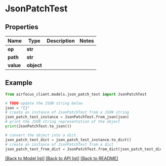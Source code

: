# JsonPatchTest


## Properties

Name | Type | Description | Notes
------------ | ------------- | ------------- | -------------
**op** | **str** |  | 
**path** | **str** |  | 
**value** | **object** |  | 

## Example

```python
from airfocus_client.models.json_patch_test import JsonPatchTest

# TODO update the JSON string below
json = "{}"
# create an instance of JsonPatchTest from a JSON string
json_patch_test_instance = JsonPatchTest.from_json(json)
# print the JSON string representation of the object
print(JsonPatchTest.to_json())

# convert the object into a dict
json_patch_test_dict = json_patch_test_instance.to_dict()
# create an instance of JsonPatchTest from a dict
json_patch_test_from_dict = JsonPatchTest.from_dict(json_patch_test_dict)
```
[[Back to Model list]](../README.md#documentation-for-models) [[Back to API list]](../README.md#documentation-for-api-endpoints) [[Back to README]](../README.md)


